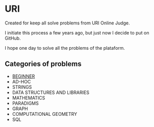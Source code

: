 # URI
Created for keep all solve problems from URI Online Judge.

I initiate this process a few years ago, but just now I decide to put on GitHub.

I hope one day to solve all the problems of the plataform.

## Categories of problems
* [BEGINNER](https://github.com/fysabelah/URI/tree/master/Iniciante)
* AD-HOC
* STRINGS
* DATA STRUCTURES AND LIBRARIES
* MATHEMATICS
* PARADIGMS
* GRAPH
* COMPUTATIONAL GEOMETRY
* SQL
